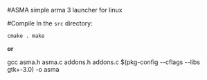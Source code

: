 #ASMA
simple arma 3 launcher for linux

#Compile
In the `src` directory:

`cmake .
make`

**or**

gcc asma.h asma.c addons.h addons.c $(pkg-config --cflags --libs gtk+-3.0) -o asma
